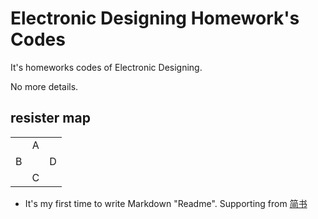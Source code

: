 # Electronic Designing Homework's Codes

It's homeworks codes of Electronic Designing.

No more details.

## resister map

|   |   |   |
|:-:|:-:|:-:|
|   | A |   |
| B |   | D |
|   | C |   |

- It's my first time to write Markdown "Readme". Supporting from [简书](http://www.jianshu.com/p/q81RER)
